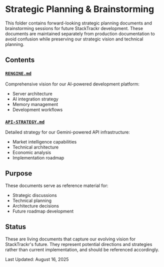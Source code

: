 # Strategic Planning & Brainstorming

This folder contains forward-looking strategic planning documents and brainstorming sessions for future StackTrackr development. These documents are maintained separately from production documentation to avoid confusion while preserving our strategic vision and technical planning.

## Contents

### [`RENGINE.md`](./RENGINE.md)

Comprehensive vision for our AI-powered development platform:

- Server architecture
- AI integration strategy
- Memory management
- Development workflows

### [`API-STRATEGY.md`](./API-STRATEGY.md)

Detailed strategy for our Gemini-powered API infrastructure:

- Market intelligence capabilities
- Technical architecture
- Economic analysis
- Implementation roadmap

## Purpose

These documents serve as reference material for:

- Strategic discussions
- Technical planning
- Architecture decisions
- Future roadmap development

## Status

These are living documents that capture our evolving vision for StackTrackr's future. They represent potential directions and strategies rather than current implementation, and should be referenced accordingly.

Last Updated: August 16, 2025
